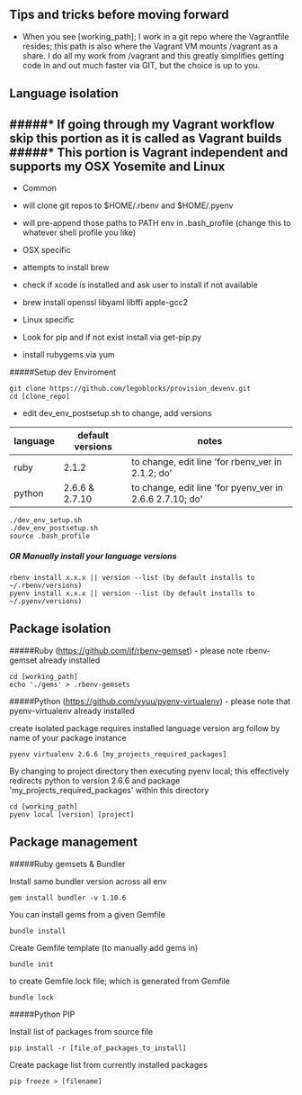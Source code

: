 Tips and tricks before moving forward
-
* When you see [working_path]; I work in a git repo where the Vagrantfile resides; this path is also where the Vagrant VM mounts /vagrant as a share.  I do all my work from /vagrant and this greatly simplifies getting code in and out much faster via GIT, but the choice is up to you.


Language isolation
-
#####* If going through my Vagrant workflow skip this portion as it is called as Vagrant builds 
#####* This portion is Vagrant independent and supports my OSX Yosemite and Linux
-
* Common
 * will clone git repos to $HOME/.rbenv and $HOME/.pyenv
 * will pre-append those paths to PATH env in .bash_profile  (change this to whatever shell profile you like)

* OSX specific
 * attempts to install brew
 * check if xcode is installed and ask user to install if not available
 * brew install openssl libyaml libffi apple-gcc2

* Linux specific
 * Look for pip and if not exist install via get-pip.py
 * install rubygems via yum

#####Setup dev Enviroment 

    git clone https://github.com/legoblocks/provision_devenv.git
    cd [clone_repo]

*  edit dev_env_postsetup.sh to change, add versions

language | default versions | notes
------------|--------|----------
ruby | 2.1.2 | to change, edit line 'for rbenv_ver in 2.1.2; do'
python | 2.6.6 & 2.7.10 | to change, edit line 'for pyenv_ver in 2.6.6 2.7.10; do'


    ./dev_env_setup.sh
    ./dev_env_postsetup.sh
    source .bash_profile

##### OR Manually install your language versions 

    rbenv install x.x.x || version --list (by default installs to ~/.rbenv/versions)
    pyenv install x.x.x || version --list (by default installs to ~/.pyenv/versions)
 
Package isolation
-
#####Ruby  (https://github.com/jf/rbenv-gemset) - please note rbenv-gemset already installed
    
    cd [working_path]
    echo './gems' > .rbenv-gemsets

#####Python (https://github.com/yyuu/pyenv-virtualenv) - please note that pyenv-virtualenv already installed

create isolated package requires installed language version arg follow by name of your package instance
    
    pyenv virtualenv 2.6.6 [my_projects_required_packages]

By changing to project directory then executing pyenv local;  this effectively redirects python to version 2.6.6 and package 'my_projects_required_packages' within this directory

    cd [working_path]
    pyenv local [version] [project]
 
Package management
-

#####Ruby gemsets & Bundler

Install same bundler version across all env

    gem install bundler -v 1.10.6

You can install gems from a given Gemfile
    
    bundle install 
    
Create Gemfile template (to manually add gems in)

    bundle init

to create Gemfile.lock file; which is generated from Gemfile

    bundle lock

#####Python PIP 

Install list of packages from source file

    pip install -r [file_of_packages_to_install]

Create package list from currently installed packages

    pip freeze > [filename]


